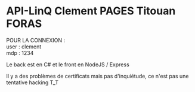 # API-LinQ Clement PAGES Titouan FORAS
POUR LA CONNEXION : <br>
user : clement <br>
mdp : 1234 <br>

Le back est en C# et le front en NodeJS / Express


Il y a des problèmes de certificats mais pas d'inquiétude, ce n'est pas une tentative hacking T_T
